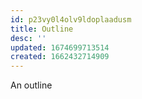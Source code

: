 ```yaml
---
id: p23vy0l4olv9ldoplaadusm
title: Outline
desc: ''
updated: 1674699713514
created: 1662432714909
---
```

An outline
